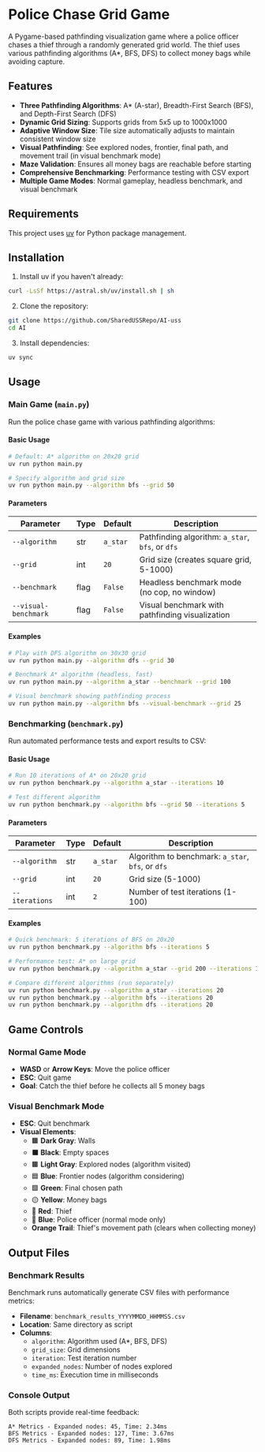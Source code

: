 # Police Chase Grid Game

A Pygame-based pathfinding visualization game where a police officer chases a thief through a randomly generated grid world. The thief uses various pathfinding algorithms (A*, BFS, DFS) to collect money bags while avoiding capture.

## Features

- **Three Pathfinding Algorithms**: A* (A-star), Breadth-First Search (BFS), and Depth-First Search (DFS)
- **Dynamic Grid Sizing**: Supports grids from 5x5 up to 1000x1000
- **Adaptive Window Size**: Tile size automatically adjusts to maintain consistent window size
- **Visual Pathfinding**: See explored nodes, frontier, final path, and movement trail (in visual benchmark mode)
- **Maze Validation**: Ensures all money bags are reachable before starting
- **Comprehensive Benchmarking**: Performance testing with CSV export
- **Multiple Game Modes**: Normal gameplay, headless benchmark, and visual benchmark

## Requirements

This project uses [uv](https://github.com/astral-sh/uv) for Python package management.

## Installation

1. Install uv if you haven't already:
```bash
curl -LsSf https://astral.sh/uv/install.sh | sh
```

2. Clone the repository:
```bash
git clone https://github.com/SharedUSSRepo/AI-uss
cd AI
```

3. Install dependencies:
```bash
uv sync
```

## Usage

### Main Game (`main.py`)

Run the police chase game with various pathfinding algorithms:

#### Basic Usage
```bash
# Default: A* algorithm on 20x20 grid
uv run python main.py

# Specify algorithm and grid size
uv run python main.py --algorithm bfs --grid 50
```

#### Parameters

| Parameter | Type | Default | Description |
|-----------|------|---------|-------------|
| `--algorithm` | str | `a_star` | Pathfinding algorithm: `a_star`, `bfs`, or `dfs` |
| `--grid` | int | `20` | Grid size (creates square grid, 5-1000) |
| `--benchmark` | flag | `False` | Headless benchmark mode (no cop, no window) |
| `--visual-benchmark` | flag | `False` | Visual benchmark with pathfinding visualization |

#### Examples

```bash
# Play with DFS algorithm on 30x30 grid
uv run python main.py --algorithm dfs --grid 30

# Benchmark A* algorithm (headless, fast)
uv run python main.py --algorithm a_star --benchmark --grid 100

# Visual benchmark showing pathfinding process
uv run python main.py --algorithm bfs --visual-benchmark --grid 25
```

### Benchmarking (`benchmark.py`)

Run automated performance tests and export results to CSV:

#### Basic Usage
```bash
# Run 10 iterations of A* on 20x20 grid
uv run python benchmark.py --algorithm a_star --iterations 10

# Test different algorithm
uv run python benchmark.py --algorithm bfs --grid 50 --iterations 5
```

#### Parameters

| Parameter | Type | Default | Description |
|-----------|------|---------|-------------|
| `--algorithm` | str | `a_star` | Algorithm to benchmark: `a_star`, `bfs`, or `dfs` |
| `--grid` | int | `20` | Grid size (5-1000) |
| `--iterations` | int | `2` | Number of test iterations (1-100) |

#### Examples

```bash
# Quick benchmark: 5 iterations of BFS on 20x20
uv run python benchmark.py --algorithm bfs --iterations 5

# Performance test: A* on large grid
uv run python benchmark.py --algorithm a_star --grid 200 --iterations 10

# Compare different algorithms (run separately)
uv run python benchmark.py --algorithm a_star --iterations 20
uv run python benchmark.py --algorithm bfs --iterations 20
uv run python benchmark.py --algorithm dfs --iterations 20
```

## Game Controls

### Normal Game Mode
- **WASD** or **Arrow Keys**: Move the police officer
- **ESC**: Quit game
- **Goal**: Catch the thief before he collects all 5 money bags

### Visual Benchmark Mode
- **ESC**: Quit benchmark
- **Visual Elements**:
  - 🟫 **Dark Gray**: Walls
  - ⬛ **Black**: Empty spaces
  - 🟫 **Light Gray**: Explored nodes (algorithm visited)
  - 🟦 **Blue**: Frontier nodes (algorithm considering)
  - 🟩 **Green**: Final chosen path
  - 🟡 **Yellow**: Money bags
  - 🔴 **Red**: Thief
  - 🔵 **Blue**: Police officer (normal mode only)
  - **Orange Trail**: Thief's movement path (clears when collecting money)

## Output Files

### Benchmark Results
Benchmark runs automatically generate CSV files with performance metrics:

- **Filename**: `benchmark_results_YYYYMMDD_HHMMSS.csv`
- **Location**: Same directory as script
- **Columns**:
  - `algorithm`: Algorithm used (A*, BFS, DFS)
  - `grid_size`: Grid dimensions
  - `iteration`: Test iteration number
  - `expanded_nodes`: Number of nodes explored
  - `time_ms`: Execution time in milliseconds

### Console Output
Both scripts provide real-time feedback:

```
A* Metrics - Expanded nodes: 45, Time: 2.34ms
BFS Metrics - Expanded nodes: 127, Time: 3.67ms
DFS Metrics - Expanded nodes: 89, Time: 1.98ms
```